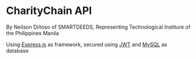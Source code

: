 # CharityChain API
 By Neilson Diñoso of SMARTDEEDS, Representing Technological Institure of the Philippines Manila

Using [Express.js](https://expressjs.com/) as framework, secured using [JWT](https://jwt.io/) and [MySQL](https://www.mysql.com/) as database
